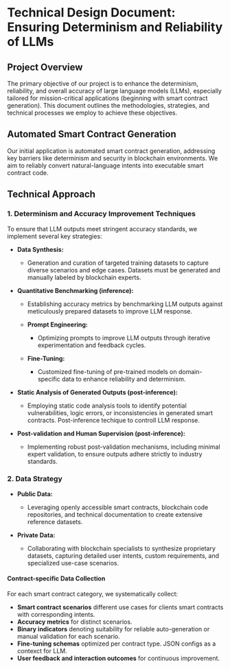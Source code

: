 
# Technical Design Document: Ensuring Determinism and Reliability of LLMs 

## Project Overview

The primary objective of our project is to enhance the determinism, reliability, and overall accuracy of large language models (LLMs), especially tailored for mission-critical applications (beginning with smart contract generation). This document outlines the methodologies, strategies, and technical processes we employ to achieve these objectives.

## Automated Smart Contract Generation

Our initial application is automated smart contract generation, addressing key barriers like determinism and security in blockchain environments. We aim to reliably convert natural-language intents into executable smart contract code.

## Technical Approach

### 1. Determinism and Accuracy Improvement Techniques

To ensure that LLM outputs meet stringent accuracy standards, we implement several key strategies:

-   **Data Synthesis:**
    
    -   Generation and curation of targeted training datasets to capture diverse scenarios and edge cases. Datasets must be generated and manually labeled by blockchain experts.
        
-   **Quantitative Benchmarking (inference):**
    
    -   Establishing accuracy metrics by benchmarking LLM outputs against meticulously prepared datasets to improve LLM response. 
        
	-   **Prompt Engineering:**
    
	    -   Optimizing prompts to improve LLM outputs through iterative experimentation and feedback cycles.
        
	-   **Fine-Tuning:**
    
	    -   Customized fine-tuning of pre-trained models on domain-specific data to enhance reliability and determinism.
        
-   **Static Analysis of Generated Outputs (post-inference):**
    
    -   Employing static code analysis tools to identify potential vulnerabilities, logic errors, or inconsistencies in generated smart contracts. Post-inference techique to controll LLM response.
        
-   **Post-validation and Human Supervision (post-inference):**
    
    -   Implementing robust post-validation mechanisms, including minimal expert validation, to ensure outputs adhere strictly to industry standards.
        

### 2. Data Strategy

-   **Public Data:**
    
    -   Leveraging openly accessible smart contracts, blockchain code repositories, and technical documentation to create extensive reference datasets.
        
-   **Private Data:**
    
    -   Collaborating with blockchain specialists to synthesize proprietary datasets, capturing detailed user intents, custom requirements, and specialized use-case scenarios.
        

#### Contract-specific Data Collection

For each smart contract category, we systematically collect:

-   **Smart contract scenarios** different use cases for clients smart contracts with corresponding intents.
-   **Accuracy metrics** for distinct scenarios.   
-   **Binary indicators** denoting suitability for reliable auto-generation or manual validation for each scenario.
-   **Fine-tuning schemas** optimized per contract type. JSON configs as a contexct for LLM.
-   **User feedback and interaction outcomes** for continuous improvement.
